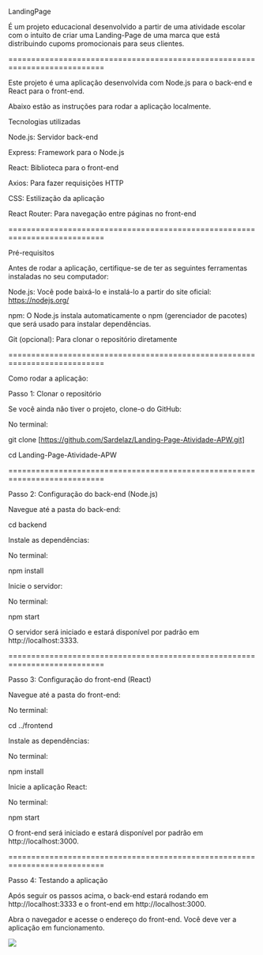LandingPage 

É um projeto educacional desenvolvido a partir de uma atividade escolar com o intuito de criar uma Landing-Page de uma marca que está distribuindo cupoms promocionais para seus clientes.

===========================================================================

Este projeto é uma aplicação desenvolvida com Node.js para o back-end e React para o front-end.

Abaixo estão as instruções para rodar a aplicação localmente.

Tecnologias utilizadas

Node.js: Servidor back-end

Express: Framework para o Node.js

React: Biblioteca para o front-end

Axios: Para fazer requisições HTTP

CSS: Estilização da aplicação

React Router: Para navegação entre páginas no front-end

===========================================================================

Pré-requisitos

Antes de rodar a aplicação, certifique-se de ter as seguintes ferramentas instaladas no seu computador:

Node.js: Você pode baixá-lo e instalá-lo a partir do site oficial: https://nodejs.org/

npm: O Node.js instala automaticamente o npm (gerenciador de pacotes) que será usado para instalar dependências.

Git (opcional): Para clonar o repositório diretamente

===========================================================================

Como rodar a aplicação:

Passo 1: Clonar o repositório

Se você ainda não tiver o projeto, clone-o do GitHub:

No terminal:

git clone [https://github.com/Sardelaz/Landing-Page-Atividade-APW.git]

cd Landing-Page-Atividade-APW

===========================================================================

Passo 2: Configuração do back-end (Node.js)

Navegue até a pasta do back-end:

cd backend

Instale as dependências:

No terminal:

npm install

Inicie o servidor:

No terminal:

npm start

O servidor será iniciado e estará disponível por padrão em http://localhost:3333.

===========================================================================

Passo 3: Configuração do front-end (React)

Navegue até a pasta do front-end:

No terminal:

cd ../frontend

Instale as dependências:

No terminal:

npm install

Inicie a aplicação React:

No terminal:

npm start

O front-end será iniciado e estará disponível por padrão em http://localhost:3000.

===========================================================================

Passo 4: Testando a aplicação

Após seguir os passos acima, o back-end estará rodando em http://localhost:3333 e o front-end em http://localhost:3000. 

Abra o navegador e acesse o endereço do front-end. Você deve ver a aplicação em funcionamento.

<img src="web/src/assets/DemonstraçãoAplicação.mp4">